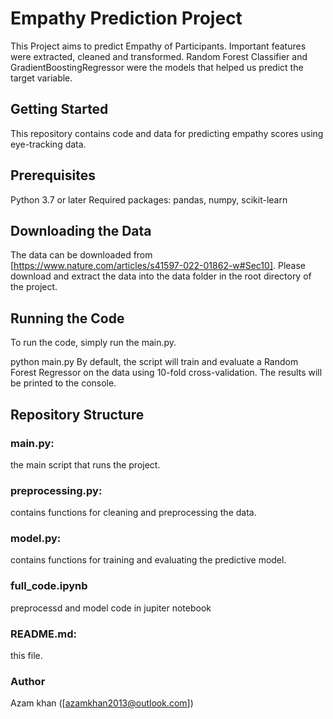 # Empathy Prediction Project
This Project aims to predict Empathy of Participants. Important features were extracted, cleaned and transformed. Random Forest Classifier and GradientBoostingRegressor were the models that helped us predict the target variable.


## Getting Started
This repository contains code and data for predicting empathy scores using eye-tracking data.

## Prerequisites
Python 3.7 or later
Required packages: pandas, numpy, scikit-learn
## Downloading the Data
The data can be downloaded from [https://www.nature.com/articles/s41597-022-01862-w#Sec10]. Please download and extract the data into the data folder in the root directory of the project.

## Running the Code
To run the code, simply run the main.py.


python main.py
By default, the script will train and evaluate a Random Forest Regressor on the data using 10-fold cross-validation. The results will be printed to the console.

## Repository Structure
### main.py: 
the main script that runs the project.
### preprocessing.py: 
contains functions for cleaning and preprocessing the data.
### model.py: 
contains functions for training and evaluating the predictive model.
### full_code.ipynb
preprocessd and model code in jupiter notebook
### README.md: 
this file.
### Author
Azam khan ([azamkhan2013@outlook.com])
